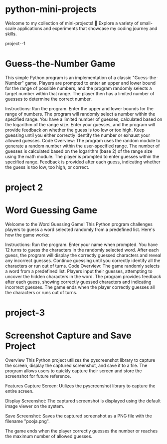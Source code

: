 # python-mini-projects
Welcome to my collection of mini-projects! 🚀 Explore a variety of small-scale applications and experiments that showcase my coding journey and skills. 

project--1

# Guess-the-Number Game
This simple Python program is an implementation of a classic "Guess-the-Number" game. Players are prompted to enter an upper and lower bound for the range of possible numbers, and the program randomly selects a target number within that range. The player then has a limited number of guesses to determine the correct number.

Instructions:
Run the program.
Enter the upper and lower bounds for the range of numbers.
The program will randomly select a number within the specified range.
You have a limited number of guesses, calculated based on the logarithm of the range size.
Enter your guesses, and the program will provide feedback on whether the guess is too low or too high.
Keep guessing until you either correctly identify the number or exhaust your allowed guesses.
Code Overview:
The program uses the random module to generate a random number within the user-specified range.
The number of guesses is calculated based on the logarithm (base 2) of the range size using the math module.
The player is prompted to enter guesses within the specified range.
Feedback is provided after each guess, indicating whether the guess is too low, too high, or correct.

# project 2

# Word Guessing Game
Welcome to the Word Guessing Game! This Python program challenges players to guess a word selected randomly from a predefined list. Here's how the game works:

Instructions:
Run the program.
Enter your name when prompted.
You have 12 turns to guess the characters in the randomly selected word.
After each guess, the program will display the correctly guessed characters and reveal any incorrect guesses.
Continue guessing until you correctly identify all the characters or run out of turns.
Code Overview:
The game randomly selects a word from a predefined list.
Players input their guesses, attempting to uncover the hidden characters in the word.
The program provides feedback after each guess, showing correctly guessed characters and indicating incorrect guesses.
The game ends when the player correctly guesses all the characters or runs out of turns.

# project-3
# Screenshot Capture and Save Project
Overview
This Python project utilizes the pyscreenshot library to capture the screen, display the captured screenshot, and save it to a file. The program allows users to quickly capture their screen and store the screenshot for future reference.

Features
Capture Screen: Utilizes the pyscreenshot library to capture the entire screen.

Display Screenshot: The captured screenshot is displayed using the default image viewer on the system.

Save Screenshot: Saves the captured screenshot as a PNG file with the filename "pooja.png".


















The game ends when the player correctly guesses the number or reaches the maximum number of allowed guesses.
